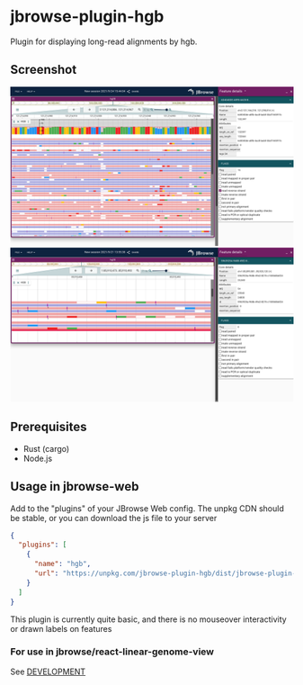 # jbrowse-plugin-hgb

Plugin for displaying long-read alignments by hgb.

## Screenshot

![](img/1.png)
![](img/2.png)

## Prerequisites

* Rust (cargo)
* Node.js

## Usage in jbrowse-web

Add to the "plugins" of your JBrowse Web config. The unpkg CDN should be stable, or you can download the js file to your server

```json
{
  "plugins": [
    {
      "name": "hgb",
      "url": "https://unpkg.com/jbrowse-plugin-hgb/dist/jbrowse-plugin-hgb.umd.production.min.js"
    }
  ]
}
```

This plugin is currently quite basic, and there is no mouseover interactivity or drawn labels on features

### For use in jbrowse/react-linear-genome-view

See [DEVELOPMENT](DEVELOPMENT.md)
